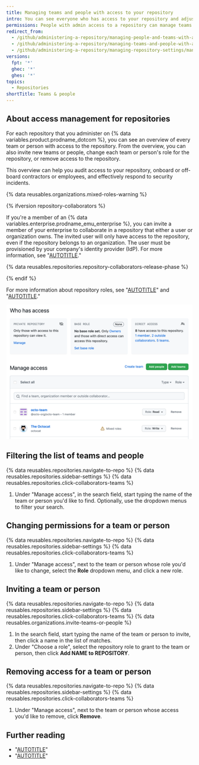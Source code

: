 ```yaml
---
title: Managing teams and people with access to your repository
intro: You can see everyone who has access to your repository and adjust permissions.
permissions: People with admin access to a repository can manage teams and people with access to a repository.
redirect_from:
  - /github/administering-a-repository/managing-people-and-teams-with-access-to-your-repository
  - /github/administering-a-repository/managing-teams-and-people-with-access-to-your-repository
  - /github/administering-a-repository/managing-repository-settings/managing-teams-and-people-with-access-to-your-repository
versions:
  fpt: '*'
  ghec: '*'
  ghes: '*'
topics:
  - Repositories
shortTitle: Teams & people
---
```


## About access management for repositories

For each repository that you administer on {% data variables.product.prodname_dotcom %}, you can see an overview of every team or person with access to the repository. From the overview, you can also invite new teams or people, change each team or person's role for the repository, or remove access to the repository.

This overview can help you audit access to your repository, onboard or off-board contractors or employees, and effectively respond to security incidents.

{% data reusables.organizations.mixed-roles-warning %}

{% ifversion repository-collaborators %}

If you're a member of an {% data variables.enterprise.prodname_emu_enterprise %}, you can invite a member of your enterprise to collaborate in a repository that either a user or organization owns. The invited user will only have access to the repository, even if the repository belongs to an organization. The user must be provisioned by your company's identity provider (IdP). For more information, see "[AUTOTITLE](/organizations/managing-peoples-access-to-your-organization-with-roles/roles-in-an-organization#outside-collaborators-or-repository-collaborators)."

{% data reusables.repositories.repository-collaborators-release-phase %}

{% endif %}

For more information about repository roles, see "[AUTOTITLE](/account-and-profile/setting-up-and-managing-your-personal-account-on-github/managing-personal-account-settings/permission-levels-for-a-personal-account-repository)" and "[AUTOTITLE](/organizations/managing-user-access-to-your-organizations-repositories/managing-repository-roles/repository-roles-for-an-organization)."

![Screenshot of the "Manage access" page for a repository.](/assets/images/help/repository/manage-access-overview.png)

## Filtering the list of teams and people

{% data reusables.repositories.navigate-to-repo %}
{% data reusables.repositories.sidebar-settings %}
{% data reusables.repositories.click-collaborators-teams %}
1. Under "Manage access", in the search field, start typing the name of the team or person you'd like to find. Optionally, use the dropdown menus to filter your search.

## Changing permissions for a team or person

{% data reusables.repositories.navigate-to-repo %}
{% data reusables.repositories.sidebar-settings %}
{% data reusables.repositories.click-collaborators-teams %}
1. Under "Manage access", next to the team or person whose role you'd like to change, select the **Role** dropdown menu, and click a new role.

## Inviting a team or person

{% data reusables.repositories.navigate-to-repo %}
{% data reusables.repositories.sidebar-settings %}
{% data reusables.repositories.click-collaborators-teams %}
{% data reusables.organizations.invite-teams-or-people %}
1. In the search field, start typing the name of the team or person to invite, then click a name in the list of matches.
1. Under "Choose a role", select the repository role to grant to the team or person, then click **Add NAME to REPOSITORY**.

## Removing access for a team or person

{% data reusables.repositories.navigate-to-repo %}
{% data reusables.repositories.sidebar-settings %}
{% data reusables.repositories.click-collaborators-teams %}
1. Under "Manage access", next to the team or person whose access you'd like to remove, click **Remove**.

## Further reading

* "[AUTOTITLE](/repositories/managing-your-repositorys-settings-and-features/managing-repository-settings/setting-repository-visibility)"
* "[AUTOTITLE](/organizations/managing-user-access-to-your-organizations-repositories/managing-repository-roles/setting-base-permissions-for-an-organization)"
